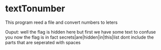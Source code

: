 # textTonumber
This program reed a file and convert numbers to leters

Ouput:
well the flag is hidden here but first we have some text to confuse you now the flag is in fact secrets|are|hidden|in|this|list dont include the parts that are seperated with spaces
